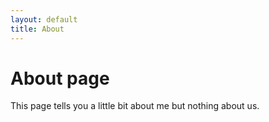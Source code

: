 ```yaml
---
layout: default
title: About
---
```

# About page

This page tells you a little bit about me but nothing about us.
